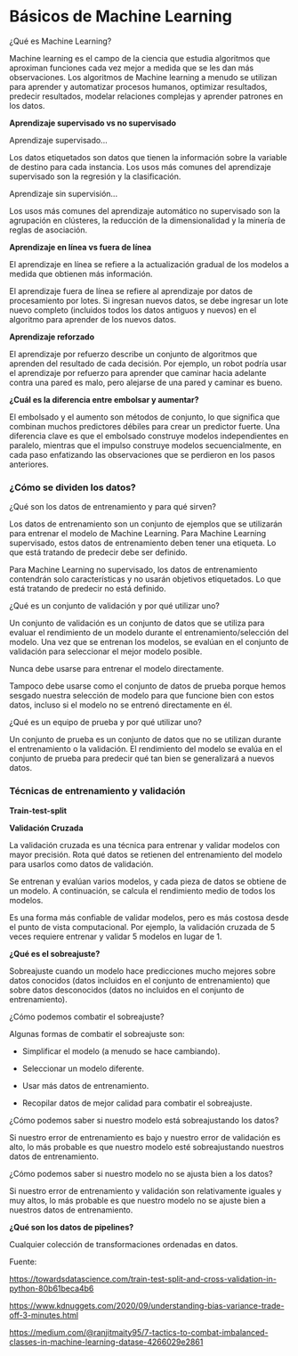 # Básicos de Machine Learning 

¿Qué es Machine Learning? 

Machine learning es el campo de la ciencia que estudia algoritmos que aproximan funciones cada vez mejor a medida que se les dan más observaciones. Los algoritmos de Machine learning a menudo se utilizan para aprender y automatizar procesos humanos, optimizar resultados, predecir resultados, modelar relaciones complejas y aprender patrones en los datos.

**Aprendizaje supervisado vs no supervisado**

Aprendizaje supervisado...

Los datos etiquetados son datos que tienen la información sobre la variable de destino para cada instancia. Los usos más comunes del aprendizaje supervisado son la regresión y la clasificación.

Aprendizaje sin supervisión...

Los usos más comunes del aprendizaje automático no supervisado son la agrupación en clústeres, la reducción de la dimensionalidad y la minería de reglas de asociación.

**Aprendizaje en línea vs fuera de línea**

El aprendizaje en línea se refiere a la actualización gradual de los modelos a medida que obtienen más información.

El aprendizaje fuera de línea se refiere al aprendizaje por datos de procesamiento por lotes. Si ingresan nuevos datos, se debe ingresar un lote nuevo completo (incluidos todos los datos antiguos y nuevos) en el algoritmo para aprender de los nuevos datos.

**Aprendizaje reforzado**

El aprendizaje por refuerzo describe un conjunto de algoritmos que aprenden del resultado de cada decisión. Por ejemplo, un robot podría usar el aprendizaje por refuerzo para aprender que caminar hacia adelante contra una pared es malo, pero alejarse de una pared y caminar es bueno. 

**¿Cuál es la diferencia entre embolsar y aumentar?**

El embolsado y el aumento son métodos de conjunto, lo que significa que combinan muchos predictores débiles para crear un predictor fuerte. Una diferencia clave es que el embolsado construye modelos independientes en paralelo, mientras que el impulso construye modelos secuencialmente, en cada paso enfatizando las observaciones que se perdieron en los pasos anteriores.

### ¿Cómo se dividen los datos?

¿Qué son los datos de entrenamiento y para qué sirven?

Los datos de entrenamiento son un conjunto de ejemplos que se utilizarán para entrenar el modelo de Machine Learning. Para Machine Learning supervisado, estos datos de entrenamiento deben tener una etiqueta. Lo que está tratando de predecir debe ser definido.

Para Machine Learning no supervisado, los datos de entrenamiento contendrán solo características y no usarán objetivos etiquetados. Lo que está tratando de predecir no está definido.

¿Qué es un conjunto de validación y por qué utilizar uno?

Un conjunto de validación es un conjunto de datos que se utiliza para evaluar el rendimiento de un modelo durante el entrenamiento/selección del modelo. Una vez que se entrenan los modelos, se evalúan en el conjunto de validación para seleccionar el mejor modelo posible.

Nunca debe usarse para entrenar el modelo directamente.

Tampoco debe usarse como el conjunto de datos de prueba porque hemos sesgado nuestra selección de modelo para que funcione bien con estos datos, incluso si el modelo no se entrenó directamente en él.

¿Qué es un equipo de prueba y por qué utilizar uno?

Un conjunto de prueba es un conjunto de datos que no se utilizan durante el entrenamiento o la validación. El rendimiento del modelo se evalúa en el conjunto de prueba para predecir qué tan bien se generalizará a nuevos datos.

### Técnicas de entrenamiento y validación

**Train-test-split**

**Validación Cruzada**

La validación cruzada es una técnica para entrenar y validar modelos con mayor precisión. Rota qué datos se retienen del entrenamiento del modelo para usarlos como datos de validación.

Se entrenan y evalúan varios modelos, y cada pieza de datos se obtiene de un modelo. A continuación, se calcula el rendimiento medio de todos los modelos.

Es una forma más confiable de validar modelos, pero es más costosa desde el punto de vista computacional. Por ejemplo, la validación cruzada de 5 veces requiere entrenar y validar 5 modelos en lugar de 1.

**¿Qué es el sobreajuste?**

Sobreajuste cuando un modelo hace predicciones mucho mejores sobre datos conocidos (datos incluidos en el conjunto de entrenamiento) que sobre datos desconocidos (datos no incluidos en el conjunto de entrenamiento).

¿Cómo podemos combatir el sobreajuste?

Algunas formas de combatir el sobreajuste son:

- Simplificar el modelo (a menudo se hace cambiando).

- Seleccionar un modelo diferente.

- Usar más datos de entrenamiento.

- Recopilar datos de mejor calidad para combatir el sobreajuste.

¿Cómo podemos saber si nuestro modelo está sobreajustando los datos?

Si nuestro error de entrenamiento es bajo y nuestro error de validación es alto, lo más probable es que nuestro modelo esté sobreajustando nuestros datos de entrenamiento.

¿Cómo podemos saber si nuestro modelo no se ajusta bien a los datos?

Si nuestro error de entrenamiento y validación son relativamente iguales y muy altos, lo más probable es que nuestro modelo no se ajuste bien a nuestros datos de entrenamiento.

**¿Qué son los datos de pipelines?**

Cualquier colección de transformaciones ordenadas en datos.

Fuente:
    
https://towardsdatascience.com/train-test-split-and-cross-validation-in-python-80b61beca4b6

https://www.kdnuggets.com/2020/09/understanding-bias-variance-trade-off-3-minutes.html

https://medium.com/@ranjitmaity95/7-tactics-to-combat-imbalanced-classes-in-machine-learning-datase-4266029e2861

